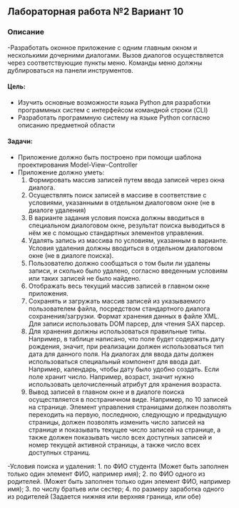 ## Лабораторная работа №2 Вариант 10

### Описание
-Разработать оконное приложение с одним главным окном и несколькими дочерними диалогами. Вызов диалогов осуществляется через соответствующие пункты меню. Команды меню должны дублироваться на панели инструментов. 
#### Цель:  

- Изучить основные возможности языка Python для разработки программных систем с интерфейсом командной строки (CLI) 
- Разработать программную систему на языке Python согласно описанию предметной области

#### Задачи: 

- Приложение должно быть построено при помощи шаблона проектирования Model-View-Controller
- Приложение должно уметь:
    1. Формировать массив записей путем ввода записей через окна диалога.
    2. Осуществлять поиск записей в массиве в соответствие с условиями, указанными в отдельном диалоговом окне (не в диалоге удаления)
    3. В варианте задания условия поиска должны вводиться в специальном диалоговом окне, результат поиска выводиться в нём же с помощью стандартных элементов управления.
    4. Удалять запись из массива по условиям, указанным в варианте. Условия удаления должны вводиться в отдельном диалоговом окне (не в диалоге поиска).
    5. Пользователю должно сообщаться о том были ли удалены записи, и сколько было удалено, согласно введенным условиям или таких записей не было найдено.
    6. Отображать весь текущий массив записей в главном окне приложения.
    7. Сохранять и загружать массив записей из указываемого пользователем файла, посредством стандартного диалога сохранения/загрузки. Формат хранения данных в файле XML. Для записи использовать DOM парсер, для чтения SAX парсер.
    8. Для хранения должны использоваться правильные типы. Например, в таблице написано, что поле будет содержать дату рождения, значит, при реализации должен использоваться тип дата для данного поля. На диалогах для ввода даты должен использоваться специальный компонент для ввода дат. Например, календарь, чтобы дату было удобно создать. Если поле хранит число. Например, возраст, значит нужно использовать целочисленный атрибут для хранения возраста.
    9. Вывод записей в главном окне и в диалоге поиска осуществляется в постраничном виде. Например, по 10 записей на странице. Элемент управления страницами должен позволять переходить на первую, последнюю, следующую и предыдущую страницы, должен позволять изменить число записей на странице и показывать текущее число записей на странице, а также должен показывать число всех доступных записей и номер текущей активной страницы, а также число всех доступных страниц.


-Условия поиска и удаления:
    1. по ФИО студента (Может быть заполнен только один элемент ФИО, например имя);
    2. по ФИО одного из родителей. (Может быть заполнен только один элемент ФИО, например имя);
    3. по числу братьев или сестер;
    4. по размеру заработка одного из родителей (Задается нижняя или верхняя граница, или обе)
